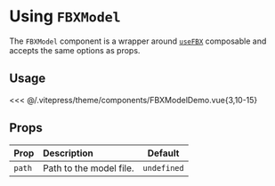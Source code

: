 # Using `FBXModel`

<DocsDemo>
  <FBXModelDemo />
</DocsDemo>

The `FBXModel` component is a wrapper around [`useFBX`](./use-fbx.md) composable and accepts the same options as props.

## Usage

<<< @/.vitepress/theme/components/FBXModelDemo.vue{3,10-15}

## Props

| Prop   | Description             | Default     |
| :----- | :---------------------- | ----------- |
| `path` | Path to the model file. | `undefined` |
